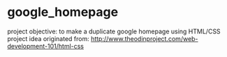 # google_homepage
project objective: to make a duplicate google homepage using HTML/CSS
project idea originated from: http://www.theodinproject.com/web-development-101/html-css